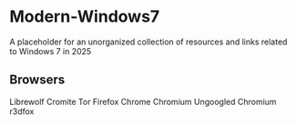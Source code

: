 # Modern-Windows7
A placeholder for an unorganized collection of resources and links related to Windows 7 in 2025 

## Browsers
Librewolf
Cromite
Tor
Firefox
Chrome
Chromium
Ungoogled Chromium
r3dfox
